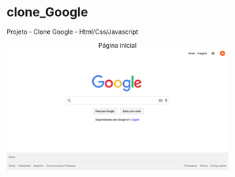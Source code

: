 # clone_Google
Projeto - Clone Google - Html/Css/Javascript<br>


<p align="center">
Página inicial
  <img src="./img/tela.png" alt="Página inicial" title="Clone da página de busca do Google">
</p>
